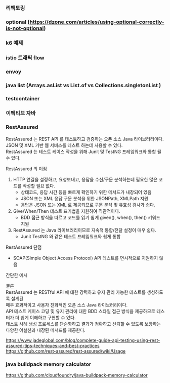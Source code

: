 
### 리팩토링

### optional (https://dzone.com/articles/using-optional-correctly-is-not-optional)

### k6 예제

### istio 트래픽 flow

### envoy

### java list (Arrays.asList vs List.of vs Collections.singletonList )

### testcontainer 

### 이펙티브 자바

### RestAssured

RestAssured 는 REST API 를 테스트하고 검증하는 오픈 소스 Java 라이브러리이다.  
JSON 및 XML 기반 웹 서비스를 테스트 하는데 사용할 수 있다.  
RestAssured 는 테스트 케이스 작성을 위해 Junit 및 TestNG 프레임워크와 통합 될 수 있다.
  
RestAssured 의 이점
1. HTTP 연결을 설정하고, 요청보내고, 응답을 수신/구문 분석하는데 필요한 많은 코드를 작성할 필요 없다.
   * 상태코드, 응답 시간 등을 빠르게 확인하기 위한 메서드가 내장되어 있음
   * JSON 또는 XML 응답 구문 분석을 위한 JSONPath, XMLPath 지원
   * 응답은 JSON 또는 XML 로 제공되므로 구문 분석 및 유효성 검사가 쉽다.
2. Give/When/Then 테스트 표기법을 지원하여 직관적이다.
   * BDD 접근 방식을 따르고 코드를 읽기 쉽게 given(), when(), then() 키워드 지원
3. RestAssured 는 Java 라이브러리이므로 지속적 통합/전달 설정이 매우 쉽다.
   * Junit TestNG 와 같은 테스트 프레임워크와 쉽게 통합

RestAssured 단점
* SOAP(Simple Object Access Protocol) API 테스트를 면시적으로 지원하지 않음

간단한 예시 

결론  
RestAssured 는 RESTful API 에 대한 강력하고 유지 관리 가능한 테스트를 생성하도록 설계된  
매우 효과적이고 사용자 친화적인 오픈 소스 Java 라이브러리이다.  
API 테스트 케이스 코딩 및 유지 관리에 대한 BDD 스타일 접근 방식을 제공하므로 테스터가 더 쉽게 이해하고 구현할 수 있다.  
테스트 사례 생성 프로세스를 단순화하고 결과가 정확하고 신뢰할 수 있도록 보장하는 다양한 어설션과 내장된 메서드를 제공한다.  

https://www.jadeglobal.com/blog/complete-guide-api-testing-using-rest-assured-tips-techniques-and-best-practices  
https://github.com/rest-assured/rest-assured/wiki/Usage


### java buildpack memory calculator
https://github.com/cloudfoundry/java-buildpack-memory-calculator
